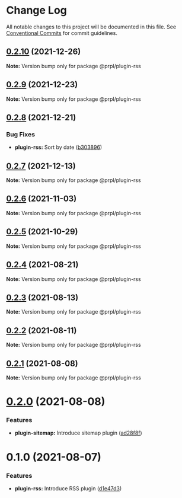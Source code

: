 # Change Log

All notable changes to this project will be documented in this file.
See [Conventional Commits](https://conventionalcommits.org) for commit guidelines.

## [0.2.10](https://github.com/tyhopp/prpl/compare/@prpl/plugin-rss@0.2.9...@prpl/plugin-rss@0.2.10) (2021-12-26)

**Note:** Version bump only for package @prpl/plugin-rss





## [0.2.9](https://github.com/tyhopp/prpl/compare/@prpl/plugin-rss@0.2.8...@prpl/plugin-rss@0.2.9) (2021-12-23)

**Note:** Version bump only for package @prpl/plugin-rss





## [0.2.8](https://github.com/tyhopp/prpl/compare/@prpl/plugin-rss@0.2.7...@prpl/plugin-rss@0.2.8) (2021-12-21)


### Bug Fixes

* **plugin-rss:** Sort by date ([b303896](https://github.com/tyhopp/prpl/commit/b30389651a61bc8f35d103452812eea90263d256))





## [0.2.7](https://github.com/tyhopp/prpl/compare/@prpl/plugin-rss@0.2.6...@prpl/plugin-rss@0.2.7) (2021-12-13)

**Note:** Version bump only for package @prpl/plugin-rss





## [0.2.6](https://github.com/tyhopp/prpl/compare/@prpl/plugin-rss@0.2.5...@prpl/plugin-rss@0.2.6) (2021-11-03)

**Note:** Version bump only for package @prpl/plugin-rss





## [0.2.5](https://github.com/tyhopp/prpl/compare/@prpl/plugin-rss@0.2.4...@prpl/plugin-rss@0.2.5) (2021-10-29)

**Note:** Version bump only for package @prpl/plugin-rss





## [0.2.4](https://github.com/tyhopp/prpl/compare/@prpl/plugin-rss@0.2.3...@prpl/plugin-rss@0.2.4) (2021-08-21)

**Note:** Version bump only for package @prpl/plugin-rss





## [0.2.3](https://github.com/tyhopp/prpl/compare/@prpl/plugin-rss@0.2.2...@prpl/plugin-rss@0.2.3) (2021-08-13)

**Note:** Version bump only for package @prpl/plugin-rss





## [0.2.2](https://github.com/tyhopp/prpl/compare/@prpl/plugin-rss@0.2.1...@prpl/plugin-rss@0.2.2) (2021-08-11)

**Note:** Version bump only for package @prpl/plugin-rss





## [0.2.1](https://github.com/tyhopp/prpl/compare/@prpl/plugin-rss@0.2.0...@prpl/plugin-rss@0.2.1) (2021-08-08)

**Note:** Version bump only for package @prpl/plugin-rss





# [0.2.0](https://github.com/tyhopp/prpl/compare/@prpl/plugin-rss@0.1.0...@prpl/plugin-rss@0.2.0) (2021-08-08)


### Features

* **plugin-sitemap:** Introduce sitemap plugin ([ad28f8f](https://github.com/tyhopp/prpl/commit/ad28f8fa2ad7882fd328a41fcc2757b70599a565))





# 0.1.0 (2021-08-07)


### Features

* **plugin-rss:** Introduce RSS plugin ([d1e47d3](https://github.com/tyhopp/prpl/commit/d1e47d3b364bf5c8ceaae0a84ef3068a25deb919))
